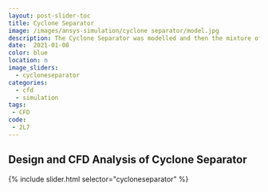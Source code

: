 ```yaml
---
layout: post-slider-toc
title: Cyclone Separator
image: /images/ansys-simulation/cyclone separator/model.jpg
description: The Cyclone Separator was modelled and then the mixture of fluid and particles was simulated using ANSYS Fluent to observe the flow behavior in the designed model.
date:  2021-01-08
color: blue
location: n
image_sliders:
  - cycloneseparator
categories:
  - cfd 
  - simulation
tags:
 - CFD
code:
 - 2L7
---
```


## Design and CFD Analysis of Cyclone Separator

{% include slider.html selector="cycloneseparator" %}


